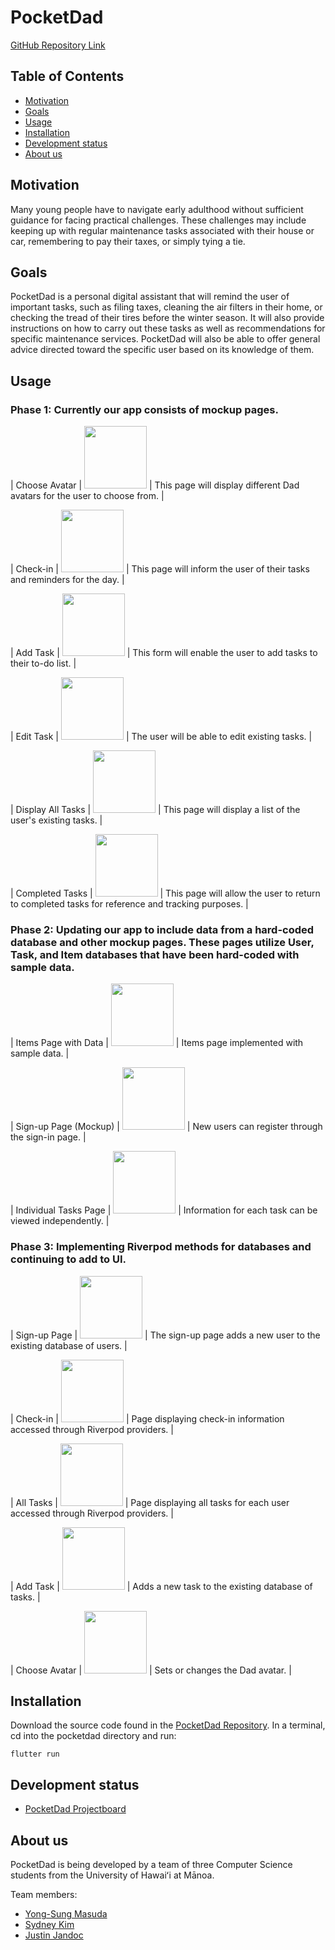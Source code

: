 # PocketDad
[GitHub Repository Link](https://github.com/PocketDad/pocketdad)

## Table of Contents
* [Motivation](#motivation)
* [Goals](#goals)
* [Usage](#usage)
* [Installation](#installation)
* [Development status](#development-status)
* [About us](#about-us)

## Motivation
Many young people have to navigate early adulthood without sufficient guidance for facing practical challenges. 
These challenges may include keeping up with regular maintenance tasks associated with their house or car, remembering to pay their taxes, or simply tying a tie.


## Goals
PocketDad is a personal digital assistant that will remind the user of important tasks, such as filing taxes, cleaning the air filters in their home, or checking the tread of their tires before the winter season.
It will also provide instructions on how to carry out these tasks as well as recommendations for specific maintenance services.
PocketDad will also be able to offer general advice directed toward the specific user based on its knowledge of them.


## Usage

### Phase 1: Currently our app consists of mockup pages.

| Choose Avatar | <img src="doc/chooseavatar.png" style="width: 100px"> | This page will display different Dad avatars for the user to choose from. |

| Check-in | <img src="doc/checkin-mockup.png" style="width: 100px"> | This page will inform the user of their tasks and reminders for the day. |

| Add Task | <img src="doc/add-task-mockup.png" style="width: 100px"> | This form will enable the user to add tasks to their to-do list. |

| Edit Task | <img src="doc/edit-task-mockup.png" style="width: 100px"> | The user will be able to edit existing tasks. |

| Display All Tasks | <img src="doc/tasks-mockup.png" style="width: 100px"> | This page will display a list of the user's existing tasks. |

| Completed Tasks | <img src="doc/completed-tasks-mockup.png" style="width: 100px"> | This page will allow the user to return to completed tasks for reference and tracking purposes. |

### Phase 2: Updating our app to include data from a hard-coded database and other mockup pages. These pages utilize User, Task, and Item databases that have been hard-coded with sample data.

| Items Page with Data | <img src="doc/itemspagewithdata.png" style="width: 100px"> | Items page implemented with sample data. |

| Sign-up Page (Mockup) | <img src="doc/sign_up.png" style="width: 100px"> | New users can register through the sign-in page. |

| Individual Tasks Page | <img src="doc/individual-task.png" style="width: 100px"> | Information for each task can be viewed independently. |

### Phase 3: Implementing Riverpod methods for databases and continuing to add to UI.

| Sign-up Page | <img src="doc/onboarding.png" style="width: 100px"> | The sign-up page adds a new user to the existing database of users. |

| Check-in | <img src="doc/check_in.png" style="width: 100px"> | Page displaying check-in information accessed through Riverpod providers. |

| All Tasks | <img src="doc/all_tasks.png" style="width: 100px"> | Page displaying all tasks for each user accessed through Riverpod providers. |

| Add Task | <img src="doc/add_task.png" style="width: 100px"> | Adds a new task to the existing database of tasks. |

| Choose Avatar | <img src="doc/choose_appearance.png" style="width: 100px"> | Sets or changes the Dad avatar. |

## Installation
Download the source code found in the [PocketDad Repository](https://github.com/PocketDad/pocketdad).
In a terminal, cd into the pocketdad directory and run:
```
flutter run
```

## Development status
* [PocketDad Projectboard](https://github.com/orgs/PocketDad/projects/5)

## About us
PocketDad is being developed by a team of three Computer Science students from the University of Hawaiʻi at Mānoa.

Team members:
* [Yong-Sung Masuda](https://github.com/yongsungm)
* [Sydney Kim](https://github.com/kimsyd)
* [Justin Jandoc](https://github.com/justinjandoc)
